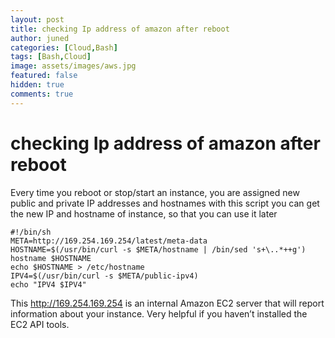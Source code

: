 ```yaml
---
layout: post
title: checking Ip address of amazon after reboot
author: juned
categories: [Cloud,Bash]
tags: [Bash,Cloud]
image: assets/images/aws.jpg
featured: false
hidden: true
comments: true
---
```

# checking Ip address of amazon after reboot

Every time you reboot or stop/start an instance, you are assigned new public and private IP addresses and hostnames with this script you can get the new IP and hostname of instance, so that you can use it later

```
#!/bin/sh
META=http://169.254.169.254/latest/meta-data
HOSTNAME=$(/usr/bin/curl -s $META/hostname | /bin/sed 's+\..*++g')
hostname $HOSTNAME
echo $HOSTNAME > /etc/hostname
IPV4=$(/usr/bin/curl -s $META/public-ipv4)
echo "IPV4 $IPV4"
```

This http://169.254.169.254 is an internal Amazon EC2 server that will report  information about your instance. Very helpful if you haven’t installed  the EC2 API tools.
